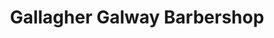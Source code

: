 ---
title: "Gallagher Galway Barbershop"
url: /galway/gallagher-galway-barbershop/
shop: hairdresser
---